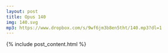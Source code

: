 ```yaml
---
layout: post
title: Opus 140
img: 140.svg
mp3: https://www.dropbox.com/s/9wf6jm3b8en5tht/140.mp3?dl=1
---
```


{% include post_content.html %}
